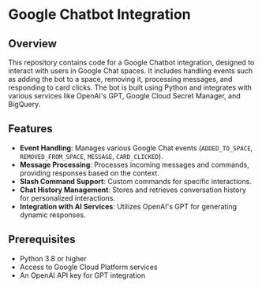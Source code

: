 # Google Chatbot Integration

## Overview
This repository contains code for a Google Chatbot integration, designed to interact with users in Google Chat spaces. It includes handling events such as adding the bot to a space, removing it, processing messages, and responding to card clicks. The bot is built using Python and integrates with various services like OpenAI's GPT, Google Cloud Secret Manager, and BigQuery.

## Features
- **Event Handling**: Manages various Google Chat events (`ADDED_TO_SPACE`, `REMOVED_FROM_SPACE`, `MESSAGE`, `CARD_CLICKED`).
- **Message Processing**: Processes incoming messages and commands, providing responses based on the context.
- **Slash Command Support**: Custom commands for specific interactions.
- **Chat History Management**: Stores and retrieves conversation history for personalized interactions.
- **Integration with AI Services**: Utilizes OpenAI's GPT for generating dynamic responses.

## Prerequisites
- Python 3.8 or higher
- Access to Google Cloud Platform services
- An OpenAI API key for GPT integration
